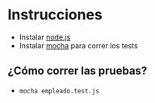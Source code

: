 # Instrucciones

* Instalar [node.js](http://nodejs.org/)
* Instalar [mocha](http://visionmedia.github.io/mocha/) para correr los tests
 
## ¿Cómo correr las pruebas?

  * `mocha empleado.test.js`
